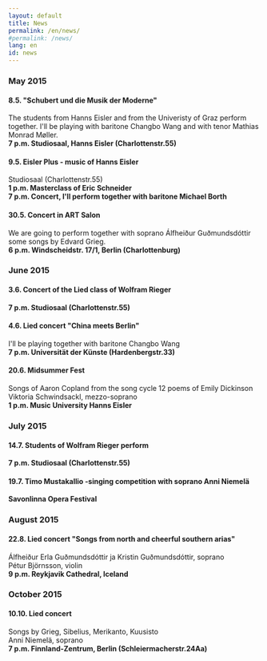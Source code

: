 ```yaml
---
layout: default
title: News
permalink: /en/news/
#permalink: /news/
lang: en
id: news
---
```




### May 2015

#### 8.5. "Schubert und die Musik der Moderne"
The students from Hanns Eisler and from the Univeristy of Graz perform together. I'll be playing with baritone Changbo Wang and with tenor Mathias Monrad Møller.  
__7 p.m. Studiosaal, Hanns Eisler (Charlottenstr.55)__

#### 9.5. Eisler Plus - music of Hanns Eisler

Studiosaal (Charlottenstr.55)  
__1 p.m. Masterclass of Eric Schneider__  
__7 p.m. Concert, I'll perform together with baritone Michael Borth__

#### 30.5. Concert in ART Salon
We are going to perform together with soprano Álfheiður Guðmundsdóttir some songs by Edvard Grieg.  
__6 p.m. Windscheidstr. 17/1, Berlin (Charlottenburg)__

### June 2015

#### 3.6. Concert of the Lied class of Wolfram Rieger

__7 p.m. Studiosaal (Charlottenstr.55)__

#### 4.6. Lied concert "China meets Berlin"
I'll be playing together with baritone Changbo Wang  
__7 p.m. Universität der Künste (Hardenbergstr.33)__


#### 20.6. Midsummer Fest
Songs of Aaron Copland from the song cycle 12 poems of Emily Dickinson  
Viktoria Schwindsackl, mezzo-soprano  
__1 p.m. Music University Hanns Eisler__

### July 2015

#### 14.7. Students of Wolfram Rieger perform
__7 p.m. Studiosaal (Charlottenstr.55)__

#### 19.7.  Timo Mustakallio -singing competition with soprano Anni Niemelä
__Savonlinna Opera Festival__


### August 2015

#### 22.8. Lied concert "Songs from north and cheerful southern arias"
Álfheiður Erla Guðmundsdóttir ja Kristin Guðmundsdóttir, soprano  
Pétur Björnsson, violin  
__9 p.m. Reykjavik Cathedral, Iceland__

### October 2015

#### 10.10. Lied concert
Songs by Grieg, Sibelius, Merikanto, Kuusisto  
Anni Niemelä, soprano  
__7 p.m. Finnland-Zentrum, Berlin (Schleiermacherstr.24Aa)__
